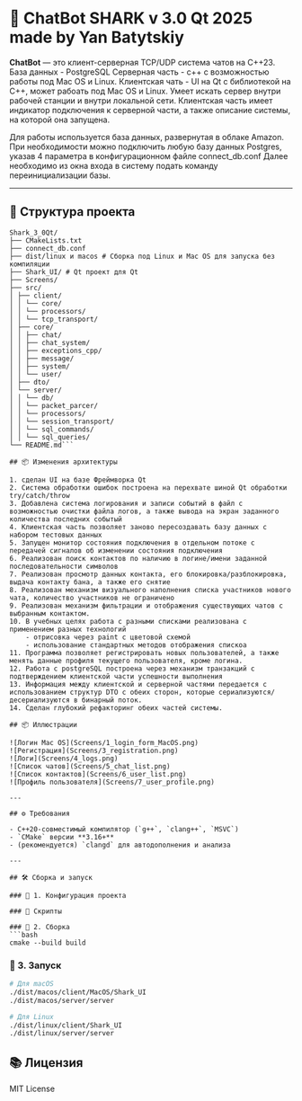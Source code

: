# 💬 ChatBot SHARK v 3.0 Qt 2025 made by Yan Batytskiy

**ChatBot** — это клиент-серверная TCP/UDP система чатов на C++23.
База данных - PostgreSQL
Серверная часть - с++ с возможностью работы под Mac OS и Linux.
Клиентская чать - UI на Qt c библиотекой на С++, может рабоать под Mac OS и Linux. 
Умеет искать сервер внутри рабочей станции и внутри локальной сети.
Клиентская часть имеет индикатор подключения к серверной части, а также описание системы, на которой она запущена.

Для работы используется база данных, развернутая в облаке Amazon. При необходимости можно подключить любую базу данных Postgres, указав 4 параметра в конфигурационном файле connect_db.conf
Далее необходимо из окна входа в систему подать команду переинициализации базы.

---

## 🧱 Структура проекта

```
Shark_3_0Qt/
├── CMakeLists.txt
├── connect_db.conf
├── dist/linux и macos # Сборка под Linux и Mac OS для запуска без компиляции
├── Shark_UI/ # Qt проект для Qt
├── Screens/
├── src/
│ ├── client/
│ │ └── core/
│ │ └── processors/
│ │ └── tcp_transport/
│ ├── core/
│ │ ├── chat/
│ │ ├── chat_system/
│ │ ├── exceptions_cpp/
│ │ ├── message/
│ │ ├── system/
│ │ └── user/
│ ├── dto/
│ └── server/
│ │ └── db/
│ │ └── packet_parcer/
│ │ └── processors/
│ │ └── session_transport/
│ │ └── sql_commands/
│ │ └── sql_queries/
└── README.md```

## 📦 Изменения архитектуры

1. сделан UI на базе Фреймворка Qt
2. Система обработки ошибок построена на перехвате шиной Qt обработки try/catch/throw
3. Добавлена система логирования и записи событий в файл с возможностью очистки файла логов, а также вывода на экран заданного количества последних событый
4. Клиентская часть позволяет заново пересоздавать базу данных с набором тестовых данных
5. Запущен монитор состояния подключения в отдельном потоке с передачей сигналов об изменении состояния подключения
6. Реализован поиск контактов по наличию в логине/имени заданной последовательности символов
7. Реализован просмотр данных контакта, его блокировка/разблокировка, выдача контакту бана, а также его снятие
8. Реализован механизм визуального наполнения списка участников нового чата, количество участников не ограничено
9. Реализован механизм фильтрации и отображения существующих чатов с выбранным контактом.
10. В учебных целях работа с разными списками реализована с применением разных технологий 
    - отрисовка через paint с цветовой схемой
    - использование стандартных методов отображения спискоа
11. Программа позволяет регистрировать новых пользователей, а также менять данные профиля текущего пользователя, кроме логина.
12. Работа с postgreSQL построена через механизм транзакций с подтверждением клиентской части успешности выполнения
13. Информация между клиентской и серверной частями передается с использованием структур DTO с обеих сторон, которые сериализуются/десериализуются в бинарный поток.
14. Сделан глубокий рефакторинг обеих частей системы. 

## 📦 Иллюстрации

![Логин Mac OS](Screens/1_login_form_MacOS.png)
![Регистрация](Screens/3_registration.png)
![Логи](Screens/4_logs.png)
![Список чатов](Screens/5_chat_list.png)
![Список контактов](Screens/6_user_list.png)
![Профиль пользователя](Screens/7_user_profile.png)

---

## ⚙️ Требования

- C++20-совместимый компилятор (`g++`, `clang++`, `MSVC`)
- `CMake` версии **3.16+**
- (рекомендуется) `clangd` для автодополнения и анализа

---

## 🛠️ Сборка и запуск

### 🔧 1. Конфигурация проекта

### 📂 Скрипты

### 🧪 2. Сборка
```bash
cmake --build build
```

### 🚀 3. Запуск
```bash
# Для macOS
./dist/macos/client/MacOS/Shark_UI
./dist/macos/server/server

# Для Linux
./dist/linux/client/Shark_UI
./dist/linux/server/server

```
## 📚 Лицензия

MIT License
